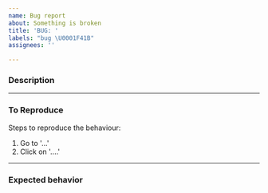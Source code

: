 ```yaml
---
name: Bug report
about: Something is broken
title: 'BUG: '
labels: "bug \U0001F41B"
assignees: ''

---
```


### Description
<!-- A clear and concise description of what the bug is. -->

___
### To Reproduce

Steps to reproduce the behaviour:
1. Go to '...'
2. Click on '....'

___
### Expected behavior
<!-- A clear and concise description of what you expected to happen. -->

<!-- Uncomment sections as needed -->

<!-- N.B. Add screenshots on Slack and link them here!
___
### Screenshots

If applicable, add screenshots to help explain your problem.
-->

<!--
___
### Additional context

Add any other context about the problem here.
-->
